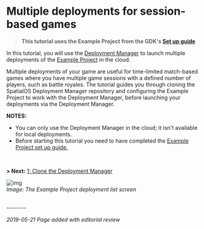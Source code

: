 # Multiple deployments for session-based games
> **This tutorial uses the Example Project from the GDK's [Set up guide]({{urlRoot}}/content/get-started/example-project/exampleproject-intro)**</br>


In this tutorial, you will use the [Deployment Manager](https://github.com/spatialos/deployment-manager) to launch multiple deployments of the [Example Project]({{urlRoot}}/content/get-started/example-project/exampleproject-intro) in the cloud.</br>

Multiple deployments of your game are useful for time-limited match-based games where you have multiple game sessions with a defined number of players, such as battle royales.  The tutorial guides you through cloning the SpatialOS Deployment Manager repository and configuring the Example Project to work with the Deployment Manager, before launching your deployments via the Deployment Manager.

**NOTES:** 

* You can only use the Deployment Manager in the cloud; it isn't available for local deployments.
* Before starting this tutorial you need to have completed the [Example Project set up guide.]({{urlRoot}}/content/get-started/example-project/exampleproject-intro) 
</br>

**> Next:** [1: Clone the Deployment Manager]({{urlRoot}}/content/tutorials/deployment-manager/tutorial-deploymentmgr-clone)


![img]({{assetRoot}}assets/deployment-manager/deploymentmgr-deployments.png)<br/>
_Image: The Example Project deployment list screen_<br/>
</br>

--------<br/>

_2019-05-21 Page added with editorial review_